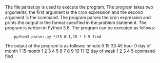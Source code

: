  The file parser.py is used to execute the program. The program takes two arguments, the first argument is the cron expression and the second argument is the command. The program parses the cron expression and prints the output in the format specified in the problem statement. The program is written in Python 3.6. The program can be executed as follows:

        python3 parser.py */15 0 1,15 * 1-5 find

The output of the program is as follows:
        minute 0 15 30 45
        hour 0
        day of month 1 15
        month 1 2 3 4 5 6 7 8 9 10 11 12
        day of week 1 2 3 4 5
        command find

